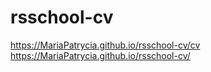 # rsschool-cv
https://MariaPatrycia.github.io/rsschool-cv/cv
https://MariaPatrycia.github.io/rsschool-cv/
